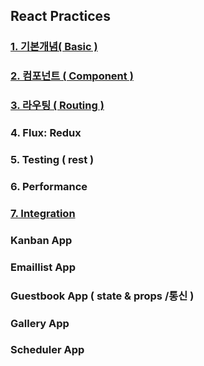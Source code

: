 ## React Practices

### <a href="https://github.com/Sewonzzang123/react-practices/tree/main/basic"> 1. 기본개념( Basic ) </a>

### <a href="https://github.com/Sewonzzang123/react-practices/tree/main/component">2. 컴포넌트 ( Component )</a>

### <a href="https://github.com/Sewonzzang123/react-practices/tree/main/routing">3. 라우팅 ( Routing )</a>

### 4. Flux: Redux

### 5. Testing ( rest )

### 6. Performance

### <a href="https://github.com/Sewonzzang123/react-practices/tree/main/Integration">7. Integration</a>

### Kanban App

### Emaillist App

### Guestbook App ( state & props /통신 )

### Gallery App

### Scheduler App
